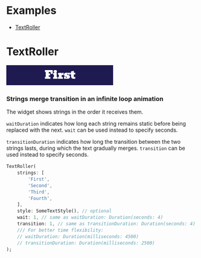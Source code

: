 # Examples

- [TextRoller](#textroller)

# TextRoller

![Alt text](https://github.com/doc-code-hub/sflashy_ui/blob/main/example/assets/TextRoller%20-%20Example.gif?raw=true)
### Strings merge transition in an infinite loop animation


The widget shows strings in the order it receives them.

`waitDuration` indicates how long each string remains static before being replaced with the next. `wait` can be used instead to specify seconds.

`transitionDuration` indicates how long the transition between the two strings lasts, during which the text gradually merges. `transition` can be used instead to specify seconds.


```dart
TextRoller(
    strings: [
        'First',
        'Second',
        'Third',
        'Fourth',
    ],
    style: SomeTextStyle(), // optional
    wait: 1, // same as waitDuration: Duration(seconds: 4)
    transition: 1, // same as transitionDuration: Duration(seconds: 4)
    /// For better time flexibility:
    // waitDuration: Duration(milliseconds: 4500)
    // transitionDuration: Duration(milliseconds: 2500)
);
```